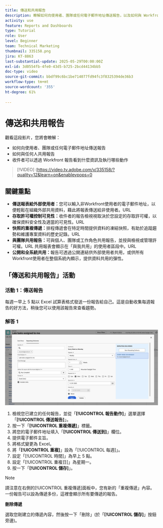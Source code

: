 ```yaml
---
title: 傳送和共用報告
description: 瞭解如何向使用者、團隊或任何電子郵件地址傳送報告，以及如何與 Workfront 中任何人共用報告。
activity: use
feature: Reports and Dashboards
type: Tutorial
role: User
level: Beginner
team: Technical Marketing
thumbnail: 335158.png
jira: KT-8863
last-substantial-update: 2025-05-29T00:00:00Z
exl-id: 3d0554fb-4fe0-43d5-b725-2bcd44134bb5
doc-type: video
source-git-commit: bbdf99c6bc1be714077fd94fc3f8325394de36b3
workflow-type: tm+mt
source-wordcount: '355'
ht-degree: 61%

---
```


# 傳送和共用報告

觀看這段影片，您將會瞭解：

* 如何向使用者、團隊或任何電子郵件地址傳送報告
* 如何與任何人共用報告
* 收件者可以透過 Workfront 報告看到什麼資訊及執行哪些動作

>[!VIDEO] (https://video.tv.adobe.com/v/335158/?quality=12&learn=on&enablevpops=0

## 關鍵重點

* **傳送報表給外部使用者：**&#x200B;您可以輸入非Workfront使用者的電子郵件地址，以便輕鬆在組織外部共用資料，藉此將報表傳送給非使用者。&#x200B;URL
* **存取許可權控制可見性：**&#x200B;收件者的報告檢視視取決於您設定的存取許可權，以確保資料安全性及適當的可見性。&#x200B;URL
* **快照的重複傳遞：**&#x200B;排程傳遞會在特定時間提供資料的凍結快照，有助於追蹤趨勢和維護專案資料的歷史記錄。&#x200B;URL
* **與團隊共用報告：**&#x200B;可與個人、團隊或工作角色共用報告，並授與檢視或管理許可權。&#x200B;URL 共用報表會顯示在「與我共用」的使用者區段中。&#x200B;URL
* **公開和全系統共用：**&#x200B;報告可透過公開連結供外部使用者共用，或供所有Workfront使用者在整個系統內顯示，提供資料共用的彈性。


## 「傳送和共用報告」活動

### 活動 1：傳送報告

每週一早上 5 點以 Excel 試算表格式發送一份報告給自己。這是自動收集每週報告的好方法，稍後您可以使用該報告來查看趨勢。

### 解答 1

![影像顯示設定重複傳遞報告的畫面](assets/send-a-report.png)

1. 檢視您已建立的任何報告，並從「**[!UICONTROL 報告動作]**」選單選擇「**[!UICONTROL 傳送報告]**」。
1. 按一下「**[!UICONTROL 重複傳遞]**」標籤。
1. 將您的電子郵件地址填入「**[!UICONTROL 傳送到]**」欄位。
1. 提供電子郵件主旨。
1. 將格式變更為 Excel。
1. 將「**[!UICONTROL 重複]**」設為「[!UICONTROL 每週]」。
1. 設定「[!UICONTROL 時間]」為早上 5 點。
1. 設定「[!UICONTROL 重複日]」為星期一。
1. 按一下「**[!UICONTROL 儲存]**」。

>[!NOTE]
>
>請注意在右側的[!UICONTROL 重複傳遞]面板中，您有新的「重複傳遞」內容。一份報告可以設為傳遞多份，這裡會顯示所有要傳遞的報告。

**刪除傳遞**

選取您剛建立的傳遞內容，然後按一下「刪除」(於「**[!UICONTROL 儲存]**」按鈕旁邊)。
